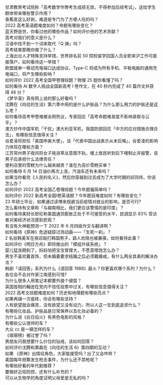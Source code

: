 甘肃教育考试院称「高考数学作弊考生成绩无效，不得参加后续考试」，这给学生群体带来哪些警示作用？  
香蕉皮这么好剥，难道是专门为了方便人吃的吗？  
2022 高考英语题难度如何？命题有哪些变化？  
蓝天野逝世，你看过他的哪些作品？如何评价他的艺术贡献？  
高考对我们的意义是什么？  
汉语中找不到一个词来取代「Q 弹」吗？  
高考结束那晚你做了什么？  
上海出台人才特殊支持举措，世界排名前 50 院校留学回国人员全职来沪工作可直接落户，如何看待这一举措？  
欧盟就单一移动充电端口达成协议，Type-C 将成为所有手机、平板电脑的通用充电端口，将产生哪些影响？  
如何评价 2022 高考全国甲卷理综题？物理 25 题你看懂了吗？  
如何看待 AI 数字人挑战全国新高考 Ⅰ 卷作文，在 40 秒内完成了 40 篇作文并获得 48 分？  
《梦华录》真有网上说的那么好看吗？  
沈腾在《向往的生活》第六季中用的是什么护肤品？为什么那么用力的护肤还是这么老？  
如何看待高考甲卷难被全网热议，专家回应「高考命题难易度不影响录取与公平」？  
澳方炒作中国军机「干扰」澳大利亚军机，我国防部回应「中方的应对措施合理合法」，有哪些信息值得关注？  
谷爱凌将担任「美国申奥大使」，谈「代表中国出战表示从未后悔」，谷爱凌的影响力体现在哪些方面？  
江苏常州男子夜间将女子拖进草丛意图不轨，楼上居民听到后下楼制止并报警，该男子应承担什么法律责任？  
便利店里的雪糕为什么越来越贵？谁在为高价雪糕买单？  
如何看待 6 月 14 日油价再次上涨，汽油车还有未来吗？  
如果当你看完《人民的名义》，然后你穿越到过去成为了大学时期的祁同伟，你该怎么办？  
如何评价 2022 高考全国乙卷理综题？今年题偏简单吗？  
如何评价 2022 新高考全国Ⅰ卷英语题？今年题目难度如何？有哪些变化？  
23 年硕士毕业，如果通过读博来规避当前疫情对就业的影响，是否可行?  
怎么看待有文章称「与越南相比，我们更应该警惕的是印度」？  
如何看待美财长耶伦称美国通货膨胀正处于不可接受的水平，民调显示 83% 受访者对美经济状况感到悲观？  
有没有大神能预测一下 2022 年 6 月四级作文与翻译啊？  
如何看待《原神》危途疑踪过场动画——「生死一刹」？  
2 名驻韩美军在夜店殴打韩国男子，路人劝阻也被暴揍，如何看待此事？  
如何评价《明日方舟》即将推出的「模组升级系统」？  
婴儿猛涨期到了，妈妈怕把宝宝胃撑大，不愿意喂饱怎么办？  
男生不喜欢戴首饰，但未婚妻要求结婚之后必须戴婚戒，有什么两全其美的解决办法？  
韩剧「请回答」系列为什么《请回答 1988》最火？你更喜欢哪个系列？为什么？  
各位会不会对作家江南感到可惜?  
为什么很多人用笔记本都要外接个键盘？  
英国首相约翰逊在党内不信任投票中过关，有哪些信息值得关注？  
2022 高考文综题难度如何？历史和地理题有哪些亮点？  
如果再铺一次瓷砖，你会有哪些坚持？  
人有欲望就会痛苦，没有欲望又没有动力，所以人这一生到底追求什么？  
有哪些化妆品、护肤品是日常保养以及化妆必备的？  
为什么说《白日焰火》有黑色电影的风格？  
有哪些公认很帅的车？  
大众 cc 是一辆怎样的车？  
《琅琊榜》被过誉了吗？  
男朋友问我想要什么价位的钻戒，该如何回答？  
如何评价沈腾和黄磊在《向往的生活  6》第四期的互动？  
如果 《原神》出情侣角色，大家能接受吗？出了又会咋样？  
美国每年频繁发生枪击事件，为什么还不禁枪呢？  
有哪些好看的年代剧推荐？  
要做好近视防控，还有什么补充的？  
可以从生物学的角度证明父母爱是无私的吗？  
